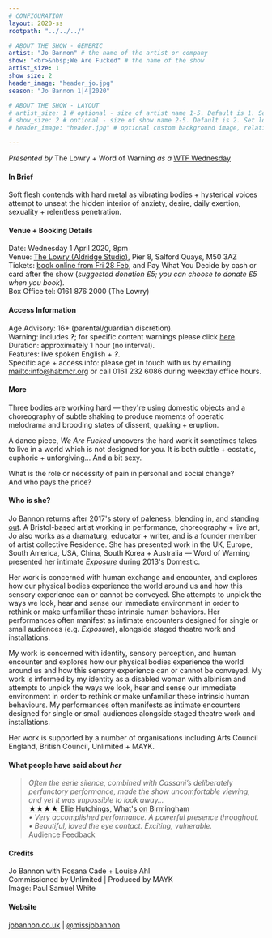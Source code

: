```yaml
---
# CONFIGURATION
layout: 2020-ss
rootpath: "../../../"

# ABOUT THE SHOW - GENERIC
artist: "Jo Bannon" # the name of the artist or company
show: "<br>&nbsp;We Are Fucked" # the name of the show
artist_size: 1
show_size: 2
header_image: "header_jo.jpg"   
season: "Jo Bannon 1|4|2020"

# ABOUT THE SHOW - LAYOUT
# artist_size: 1 # optional - size of artist name 1-5. Default is 1. Set longer names to lower values
# show_size: 2 # optional - size of show name 2-5. Default is 2. Set longer names to lower values
# header_image: "header.jpg" # optional custom background image, relative to current page

---
```

*Presented by* The Lowry + Word of Warning *as a* <a href="http://thelowry.com/about-us/festivals-projects/take-a-risk/wtf-wednesday" target="_blank">WTF Wednesday</a>
         
#### In Brief      
Soft flesh contends with hard metal as vibrating bodies + hysterical voices attempt to unseat the hidden interior of anxiety, desire, daily exertion, sexuality + relentless penetration.          
           
#### Venue + Booking Details           
Date: Wednesday 1 April 2020, 8pm        
Venue: <a href="http://thelowry.com/visit-lowry/how-to-get-here" target="_blank">The Lowry (Aldridge Studio)</a>, Pier 8, Salford Quays, M50 3AZ         
Tickets: <a href="http://thelowry.com/whats-on/wtf-wednesday-jo-bannon-we-are-fucked" target="_blank">book online from Fri 28 Feb</a>, and Pay What You Decide by cash or card after the show (*suggested donation £5; you can choose to donate £5 when you book*).         
Box Office tel: 0161 876 2000 (The Lowry)          
          
#### Access Information        
Age Advisory: 16+ (parental/guardian discretion).<br>Warning: includes ***?***; for specific content warnings please click [here](/warnings).<br>Duration: approximately 1 hour (no interval).<br>Features: live spoken English + ***?***.<br>Specific age + access info: please get in touch with us by emailing <mailto:info@habmcr.org> or call 0161 232 6086 during weekday office hours.          
             
#### More         
Three bodies are working hard — they're using domestic objects and a choreography of subtle shaking to produce moments of operatic melodrama and brooding states of dissent, quaking + eruption.        
        
A dance piece, *We Are Fucked* uncovers the hard work it sometimes takes to live in a world which is not designed for you. It is both subtle + ecstatic, euphoric + unforgiving… And a bit sexy.        
         
What is the role or necessity of pain in personal and social change?<br>And who pays the price?        
         

         
#### Who is she?        
Jo Bannon returns after 2017's [story of paleness, blending in, and standing out](/archive/2017-autumnwinter/bannon). A Bristol-based artist working in performance, choreography + live art, Jo also works as a dramaturg, educator + writer, and is a founder member of artist collective Residence. She has presented work in the UK, Europe, South America, USA, China, South Korea + Australia — Word of Warning presented her intimate [*Exposure*](/archive/2013-domestic/bannon) during 2013's Domestic.

Her work is concerned with human exchange and encounter, and explores how our physical bodies experience the world around us and how this sensory experience can or cannot be conveyed. She attempts to unpick the ways we look, hear and sense our immediate environment in order to rethink or make unfamiliar these intrinsic human behaviors. Her performances often manifest as intimate encounters designed for single or small audiences (e.g. *Exposure*), alongside staged theatre work and installations.

My work is concerned with identity, sensory perception, and human encounter and explores how our physical bodies experience the world around us and how this sensory experience can or cannot be conveyed.  My work is informed by my identity as a disabled woman with albinism and attempts to unpick the ways we look, hear and sense our immediate environment in order to rethink or make unfamiliar these intrinsic human behaviours. My performances often manifests as intimate encounters designed for single or small audiences alongside staged theatre work and installations.

Her work is supported by a number of organisations including Arts Council England, British Council, Unlimited + MAYK.         
        
#### What people have said about *her*         
>*Often the eerie silence, combined with Cassani’s deliberately perfunctory performance, made the show uncomfortable viewing, and yet it was impossible to look away…*<br><a href="http://www.whatsonlive.co.uk/birmingham/news/our-be-festival-review-round-up/44721" target="_blank">★★★★ Ellie Hutchings, What's on Birmingham</a><br>*• Very accomplished performance. A powerful presence throughout.*<br>*• Beautiful, loved the eye contact. Exciting, vulnerable.*<br>Audience Feedback        
        
#### Credits          
Jo Bannon with Rosana Cade + Louise Ahl<br>Commissioned by Unlimited | Produced by MAYK<br>Image: Paul Samuel White         
         
#### Website          
<a href="http://jobannon.co.uk/we-are-fucked" target="_blank">jobannon.co.uk</a> | <a href="http://twitter.com/missjobannon" target="_blank">@missjobannon</a>
